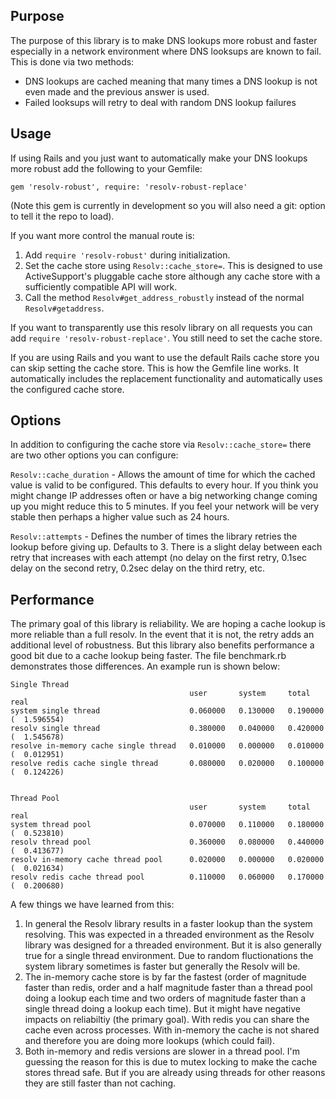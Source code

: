 Purpose
-------

The purpose of this library is to make DNS lookups more robust and faster
especially in a network environment where DNS looksups are known to fail.
This is done via two methods:

* DNS lookups are cached meaning that many times a DNS lookup is not even
  made and the previous answer is used.
* Failed looksups will retry to deal with random DNS lookup failures

Usage
-----

If using Rails and you just want to automatically make your DNS lookups more
robust add the following to your Gemfile:

    gem 'resolv-robust', require: 'resolv-robust-replace'

(Note this gem is currently in development so you will also need a git:
option to tell it the repo to load).

If you want more control the manual route is:

1. Add `require 'resolv-robust'` during initialization.
2. Set the cache store using `Resolv::cache_store=`. This is designed to use
   ActiveSupport's pluggable cache store although any cache store with a
   sufficiently compatible API will work.
3. Call the method `Resolv#get_address_robustly` instead of the normal
   `Resolv#getaddress`.

If you want to transparently use this resolv library on all requests you can
add `require 'resolv-robust-replace'`. You still need to set the cache store.

If you are using Rails and you want to use the default Rails cache store you can
skip setting the cache store. This is how the Gemfile line works. It
automatically includes the replacement functionality and automatically uses the
configured cache store.

Options
-------

In addition to configuring the cache store via `Resolv::cache_store=` there
are two other options you can configure:

`Resolv::cache_duration` - Allows the amount of time for which the cached value
is valid to be configured. This defaults to every hour. If you think you might
change IP addresses often or have a big networking change coming up you might
reduce this to 5 minutes. If you feel your network will be very stable then
perhaps a higher value such as 24 hours.

`Resolv::attempts` - Defines the number of times the library retries the lookup
before giving up. Defaults to 3. There is a slight delay between each retry
that increases with each attempt (no delay on the first retry, 0.1sec delay
on the second retry, 0.2sec delay on the third retry, etc.

Performance
-----------

The primary goal of this library is reliability. We are hoping a cache lookup is
more reliable than a full resolv. In the event that it is not, the retry adds an
additional level of robustness. But this library also benefits performance a
good bit due to a cache lookup being faster. The file benchmark.rb demonstrates
those differences. An example run is shown below:

    Single Thread
                                            user       system     total       real
    system single thread                    0.060000   0.130000   0.190000 (  1.596554)
    resolv single thread                    0.380000   0.040000   0.420000 (  1.545678)
    resolve in-memory cache single thread   0.010000   0.000000   0.010000 (  0.012951)
    resolve redis cache single thread       0.080000   0.020000   0.100000 (  0.124226)


    Thread Pool
                                            user       system     total       real
    system thread pool                      0.070000   0.110000   0.180000 (  0.523810)
    resolv thread pool                      0.360000   0.080000   0.440000 (  0.413677)
    resolv in-memory cache thread pool      0.020000   0.000000   0.020000 (  0.021634)
    resolv redis cache thread pool          0.110000   0.060000   0.170000 (  0.200680)

A few things we have learned from this:

1. In general the Resolv library results in a faster lookup than the system
   resolving. This was expected in a threaded environment as the Resolv library
   was designed for a threaded environment. But it is also generally true for
   a single thread environment. Due to random fluctionations the system library
   sometimes is faster but generally the Resolv will be.
2. The in-memory cache store is by far the fastest (order of magnitude faster
   than redis, order and a half magnitude faster than a thread pool doing a
   lookup each time and two orders of magnitude faster than a single thread doing
   a lookup each time). But it might have negative impacts on reliabiltiy (the
   primary goal). With redis you can share the cache even across processes. With
   in-memory the cache is not shared and therefore you are doing more lookups
   (which could fail).
3. Both in-memory and redis versions are slower in a thread pool. I'm guessing
   the reason for this is due to mutex locking to make the cache stores thread
   safe. But if you are already using threads for other reasons they are still
   faster than not caching.
